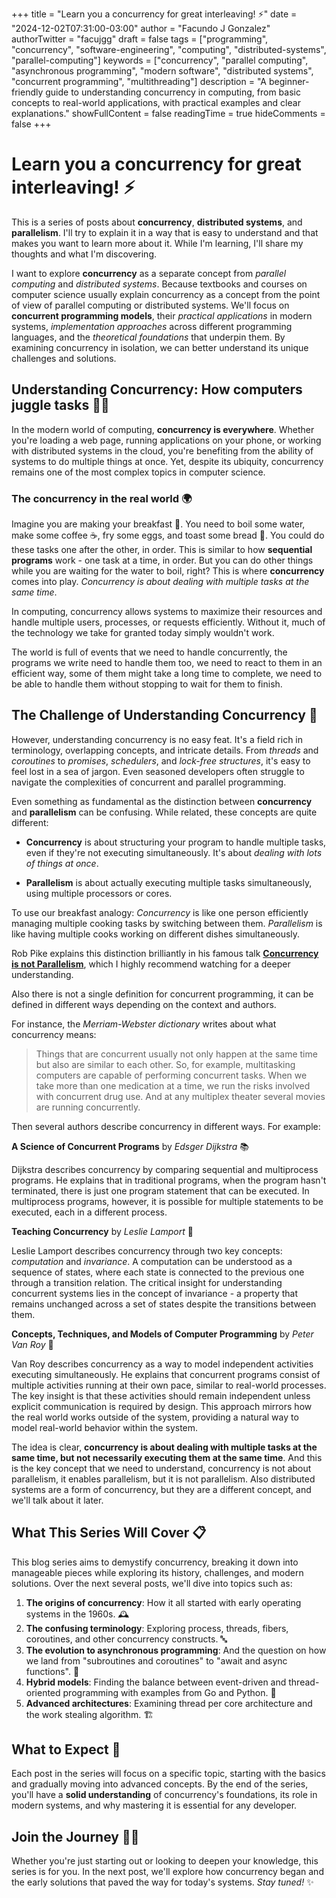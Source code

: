 +++
title = "Learn you a concurrency for great interleaving! ⚡"
date = "2024-12-02T07:31:00-03:00"
author = "Facundo J Gonzalez"
authorTwitter = "facujgg"
draft = false
tags = ["programming", "concurrency", "software-engineering", "computing", "distributed-systems", "parallel-computing"]
keywords = ["concurrency", "parallel computing", "asynchronous programming", "modern software", "distributed systems", "concurrent programming", "multithreading"]
description = "A beginner-friendly guide to understanding concurrency in computing, from basic concepts to real-world applications, with practical examples and clear explanations."
showFullContent = false
readingTime = true
hideComments = false
+++

# Learn you a concurrency for great interleaving! ⚡

This is a series of posts about **concurrency**, **distributed systems**, and **parallelism**. I'll try to explain it in a way that is easy to understand and that makes you want to learn more about it. While I'm learning, I'll share my thoughts and what I'm discovering.

I want to explore **concurrency** as a separate concept from _parallel computing_ and _distributed systems_. Because textbooks and courses on computer science usually explain concurrency as a concept from the point of view of parallel computing or distributed systems. We'll focus on **concurrent programming models**, their _practical applications_ in modern systems, _implementation approaches_ across different programming languages, and the _theoretical foundations_ that underpin them. By examining concurrency in isolation, we can better understand its unique challenges and solutions.

## Understanding Concurrency: How computers juggle tasks 🤹‍♀️

In the modern world of computing, **concurrency is everywhere**. Whether you're loading a web page, running applications on your phone, or working with distributed systems in the cloud, you're benefiting from the ability of systems to do multiple things at once. Yet, despite its ubiquity, concurrency remains one of the most complex topics in computer science.

### The concurrency in the real world 🌍

Imagine you are making your breakfast 🍳. You need to boil some water, make some coffee ☕, fry some eggs, and toast some bread 🍞. You could do these tasks one after the other, in order. This is similar to how **sequential programs** work - one task at a time, in order. But you can do other things while you are waiting for the water to boil, right? This is where **concurrency** comes into play. _Concurrency is about dealing with multiple tasks at the same time_.

In computing, concurrency allows systems to maximize their resources and handle multiple users, processes, or requests efficiently. Without it, much of the technology we take for granted today simply wouldn't work.

The world is full of events that we need to handle concurrently, the programs we write need to handle them too, we need to react to them in an efficient way, some of them might take a long time to complete, we need to be able to handle them without stopping to wait for them to finish.

## The Challenge of Understanding Concurrency 🤔

However, understanding concurrency is no easy feat. It's a field rich in terminology, overlapping concepts, and intricate details. From _threads_ and _coroutines_ to _promises_, _schedulers_, and _lock-free structures_, it's easy to feel lost in a sea of jargon. Even seasoned developers often struggle to navigate the complexities of concurrent and parallel programming.

Even something as fundamental as the distinction between **concurrency** and **parallelism** can be confusing. While related, these concepts are quite different:

- **Concurrency** is about structuring your program to handle multiple tasks, even if they're not executing simultaneously. It's about _dealing with lots of things at once_.

- **Parallelism** is about actually executing multiple tasks simultaneously, using multiple processors or cores.

To use our breakfast analogy: _Concurrency_ is like one person efficiently managing multiple cooking tasks by switching between them. _Parallelism_ is like having multiple cooks working on different dishes simultaneously.

Rob Pike explains this distinction brilliantly in his famous talk [**Concurrency is not Parallelism**](https://go.dev/blog/waza-talk), which I highly recommend watching for a deeper understanding.

Also there is not a single definition for concurrent programming, it can be defined in different ways depending on the context and authors.

For instance, the _Merriam-Webster dictionary_ writes about what concurrency means:

> Things that are concurrent usually not only happen at the same time but also are similar to each other. So, for example, multitasking computers are capable of performing concurrent tasks. When we take more than one medication at a time, we run the risks involved with concurrent drug use. And at any multiplex theater several movies are running concurrently.

Then several authors describe concurrency in different ways. For example:

**A Science of Concurrent Programs** by _Edsger Dijkstra_ 📚

Dijkstra describes concurrency by comparing sequential and multiprocess programs. He explains that in traditional programs, when the program hasn't terminated, there is just one program statement that can be executed. In multiprocess programs, however, it is possible for multiple statements to be executed, each in a different process.

**Teaching Concurrency** by _Leslie Lamport_ 📖

Leslie Lamport describes concurrency through two key concepts: _computation_ and _invariance_.
A computation can be understood as a sequence of states, where each state is connected to the previous one through a transition relation. The critical insight for understanding concurrent systems lies in the concept of invariance - a property that remains unchanged across a set of states despite the transitions between them.

**Concepts, Techniques, and Models of Computer Programming** by _Peter Van Roy_ 📘

Van Roy describes concurrency as a way to model independent activities executing simultaneously. He explains that concurrent programs consist of multiple activities running at their own pace, similar to real-world processes. The key insight is that these activities should remain independent unless explicit communication is required by design. This approach mirrors how the real world works outside of the system, providing a natural way to model real-world behavior within the system.

The idea is clear, **concurrency is about dealing with multiple tasks at the same time, but not necessarily executing them at the same time**. And this is the key concept that we need to understand, concurrency is not about parallelism, it enables parallelism, but it is not parallelism. Also distributed systems are a form of concurrency, but they are a different concept, and we'll talk about it later.

## What This Series Will Cover 📋

This blog series aims to demystify concurrency, breaking it down into manageable pieces while exploring its history, challenges, and modern solutions. Over the next several posts, we'll dive into topics such as:

1. **The origins of concurrency**: How it all started with early operating systems in the 1960s. 🕰️
2. **The confusing terminology**: Exploring process, threads, fibers, coroutines, and other concurrency constructs. 🔤
3. **The evolution to asynchronous programming**: And the question on how we land from "subroutines and coroutines" to "await and async functions". 🔄
4. **Hybrid models**: Finding the balance between event-driven and thread-oriented programming with examples from Go and Python. 🔀
5. **Advanced architectures**: Examining thread per core architecture and the work stealing algorithm. 🏗️

## What to Expect 🎯

Each post in the series will focus on a specific topic, starting with the basics and gradually moving into advanced concepts. By the end of the series, you'll have a **solid understanding** of concurrency's foundations, its role in modern systems, and why mastering it is essential for any developer.

## Join the Journey 🚶‍♂️

Whether you're just starting out or looking to deepen your knowledge, this series is for you. In the next post, we'll explore how concurrency began and the early solutions that paved the way for today's systems. _Stay tuned!_ ✨
